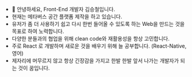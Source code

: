 <!---
- 👋 안녕하세요, Front-End 개발자 김승철입니다.
- 현재 RS-Team에서 재직하고 있습니다.
- 유저가 좀 더 사용하기 쉽고 다시 한번 들어올 수 있도록 하는 front를 만드는 것을 목표로 하여 노력합니다.
- 다양한 분들과의 협업을 위해 clean code와 재활용성을 항상 고민합니다.
- 제자리에 머무르지 않고 항상 긴장감을 가지고 한발 한발 앞서 나가는 개발자가 되는 것이 꿈입니다.
--->
<!---
zjh1687/zjh1687 is a ✨ special ✨ repository because its `README.md` (this file) appears on your GitHub profile.
You can click the Preview link to take a look at your changes.
--->


- 👋 안녕하세요, Front-End 개발자 김승철입니다.
- 현재는 메타버스 공간 플랫폼 제작을 하고 있습니다.
- 유저가 좀 더 사용하기 쉽고 다시 한번 들어올 수 있도록 하는 Web을 만드는 것을 목표로 하여 노력합니다.
- 다양한 분들과의 협업을 위해 clean code와 재활용성을 항상 고민합니다.
- 주로 React 로 개발하며 새로운 것을 배우기 위해 늘 공부합니다. (React-Native, 영어)
- 제자리에 머무르지 않고 항상 긴장감을 가지고 한발 한발 앞서 나가는 개발자가 되는 것이 꿈입니다. 
